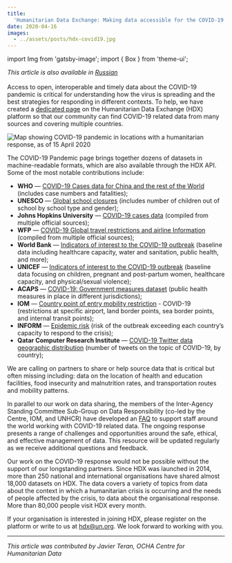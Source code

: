 ```yaml
---
title:
  'Humanitarian Data Exchange: Making data accessible for the COVID-19 pandemic'
date: 2020-04-16
images:
  - ../assets/posts/hdx-covid19.jpg
---
```


import Img from 'gatsby-image'; import { Box } from 'theme-ui';

_This article is also available in
[Russian](https://raw.githubusercontent.com/UNStats/covid-19-response/master/static/hdx-making-covid19-data-accessible-RU.pdf)_<br/><br/>Access
to open, interoperable and timely data about the COVID-19 pandemic is critical
for understanding how the virus is spreading and the best strategies for
responding in different contexts. To help, we have created a
[dedicated page](https://data.humdata.org/event/covid-19) on the Humanitarian
Data Exchange (HDX) platform so that our community can find COVID-19 related
data from many sources and covering multiple countries.

<Box mb={3}>
  <Img
    fluid={props.images[0]}
    title="COVID-19 pandemic in locations with a humanitarian response, as of 15 April 2020"
    alt="Map showing COVID-19 pandemic in locations with a humanitarian response, as of 15 April 2020"
  />
</Box>

The COVID-19 Pandemic page brings together dozens of datasets in
machine-readable formats, which are also available through the HDX API. Some of
the most notable contributions include:

- **WHO** —
  [COVID-19 Cases data for China and the rest of the World](https://data.humdata.org/dataset/coronavirus-covid-19-cases-data-for-china-and-the-rest-of-the-world)
  \(includes case numbers and fatalities\);
- **UNESCO** —
  [Global school closures](https://data.humdata.org/dataset/global-school-closures-covid19)
  \(includes number of children out of school by school type and gender\);
- **Johns Hopkins University** —
  [COVID-19 cases data](https://data.humdata.org/dataset/novel-coronavirus-2019-ncov-cases)
  (compiled from multiple official sources);
- **WFP** —
  [COVID-19 Global travel restrictions and airline Information](https://data.humdata.org/dataset/covid-19-global-travel-restrictions-and-airline-information)
  (compiled from multiple official sources);
- **World Bank** —
  [Indicators of interest to the COVID-19 outbreak](https://data.humdata.org/dataset/world-bank-indicators-of-interest-to-the-covid-19-outbreak)
  (baseline data including healthcare capacity, water and sanitation, public
  health, and more);
- **UNICEF** —
  [Indicators of interest to the COVID-19 outbreak](https://data.humdata.org/dataset/unicef-indicators-of-interest-to-the-covid-19-outbreak)
  (baseline data focusing on children, pregnant and post-partum women,
  healthcare capacity, and physical/sexual violence);
- **ACAPS** —
  [COVID-19: Government measures dataset](https://data.humdata.org/dataset/acaps-covid19-government-measures-dataset)
  (public health measures in place in different jurisdictions);
- **IOM** —
  [Country point of entry mobility restriction](https://data.humdata.org/dataset/country-point-of-entry-mobility-restriction-covid-19-iom-dtm) -
  COVID-19 (restrictions at specific airport, land border points, sea border
  points, and internal transit points);
- **INFORM** —
  [Epidemic risk](https://data.humdata.org/dataset/inform-epidemic-risk) (risk
  of the outbreak exceeding each country’s capacity to respond to the crisis);
- **Qatar Computer Research Institute** —
  [COVID-19 Twitter data geographic distribution](https://data.humdata.org/dataset/covid-19-twitter-data-geographic-distribution)
  (number of tweets on the topic of COVID-19, by country);

We are calling on partners to share or help source data that is critical but
often missing including: data on the location of health and education
facilities, food insecurity and malnutrition rates, and transportation routes
and mobility patterns.

In parallel to our work on data sharing, the members of the Inter-Agency
Standing Committee Sub-Group on Data Responsibility (co-led by the Centre, IOM,
and UNHCR) have developed an
[FAQ](https://centre.humdata.org/faq-on-data-responsibility-in-the-covid-19-response/)
to support staff around the world working with COVID-19 related data. The
ongoing response presents a range of challenges and opportunities around the
safe, ethical, and effective management of data. This resource will be updated
regularly as we receive additional questions and feedback.

Our work on the COVID-19 response would not be possible without the support of
our longstanding partners. Since HDX was launched in 2014, more than 250
national and international organisations have shared almost 18,000 datasets on
HDX. The data covers a variety of topics from data about the context in which a
humanitarian crisis is occurring and the needs of people affected by the crisis,
to data about the organisational response. More than 80,000 people visit HDX
every month.

If your organisation is interested in joining HDX, please register on the
platform or write to us at [hdx@un.org](mailto:hdx@un.org). We look forward to
working with you.

---

_This article was contributed by Javier Teran, OCHA Centre for Humanitarian
Data_
